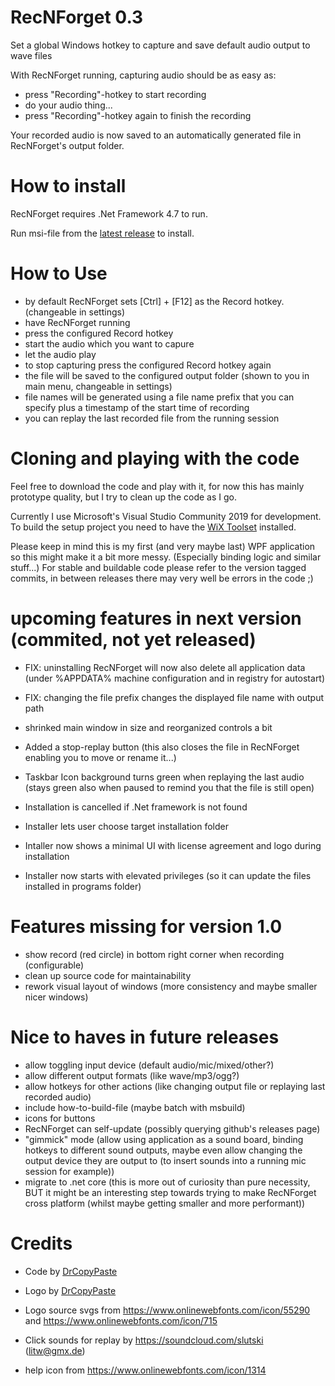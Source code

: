 # RecNForget 0.3
Set a global Windows hotkey to capture and save default audio output to wave files

With RecNForget running, capturing audio should be as easy as:
- press "Recording"-hotkey to start recording
- do your audio thing...
- press "Recording"-hotkey again to finish the recording

Your recorded audio is now saved to an automatically generated file in RecNForget's output folder.

# How to install
RecNForget requires .Net Framework 4.7 to run.

Run msi-file from the [latest release](https://github.com/DrCopyPaste/RecNForget/releases/latest) to install.

# How to Use
- by default RecNForget sets [Ctrl] + [F12] as the Record hotkey. (changeable in settings)
- have RecNForget running
- press the configured Record hotkey
- start the audio which you want to capure
- let the audio play
- to stop capturing press the configured Record hotkey again
- the file will be saved to the configured output folder (shown to you in main menu, changeable in settings)
- file names will be generated using a file name prefix that you can specify plus a timestamp of the start time of recording
- you can replay the last recorded file from the running session

# Cloning and playing with the code
Feel free to download the code and play with it, for now this has mainly prototype quality, but I try to clean up the code as I go.

Currently I use Microsoft's Visual Studio Community 2019 for development.
To build the setup project you need to have the [WiX Toolset](https://wixtoolset.org/releases/v3.11.2/stable) installed.

Please keep in mind this is my first (and very maybe last) WPF application so this might make it a bit more messy. (Especially binding logic and similar stuff...)
For stable and buildable code please refer to the version tagged commits, in between releases there may very well be errors in the code ;)

# upcoming features in next version (commited, not yet released)
- FIX: uninstalling RecNForget will now also delete all application data (under %APPDATA% machine configuration and in registry for autostart)
- FIX: changing the file prefix changes the displayed file name with output path

- shrinked main window in size and reorganized controls a bit
- Added a stop-replay button (this also closes the file in RecNForget enabling you to move or rename it...)
- Taskbar Icon background turns green when replaying the last audio (stays green also when paused to remind you that the file is still open)
- Installation is cancelled if .Net framework is not found
- Installer lets user choose target installation folder
- Intaller now shows a minimal UI with license agreement and logo during installation
- Installer now starts with elevated privileges (so it can update the files installed in programs folder)

# Features missing for version 1.0
- show record (red circle) in bottom right corner when recording (configurable)
- clean up source code for maintainability
- rework visual layout of windows (more consistency and maybe smaller nicer windows)

# Nice to haves in future releases
- allow toggling input device (default audio/mic/mixed/other?)
- allow different output formats (like wave/mp3/ogg?)
- allow hotkeys for other actions (like changing output file or replaying last recorded audio)
- include how-to-build-file (maybe batch with msbuild)
- icons for buttons
- RecNForget can self-update (possibly querying github's releases page)
- "gimmick" mode (allow using application as a sound board, binding hotkeys to different sound outputs, maybe even allow changing the output device they are output to (to insert sounds into a running mic session for example))
- migrate to .net core (this is more out of curiosity than pure necessity, BUT it might be an interesting step towards trying to make RecNForget cross platform (whilst maybe getting smaller and more performant))

# Credits
- Code by [DrCopyPaste](https://github.com/DrCopyPaste)
- Logo by [DrCopyPaste](https://github.com/DrCopyPaste)
- Logo source svgs from https://www.onlinewebfonts.com/icon/55290 and https://www.onlinewebfonts.com/icon/715
- Click sounds for replay by https://soundcloud.com/slutski (litw@gmx.de)

- help icon from https://www.onlinewebfonts.com/icon/1314